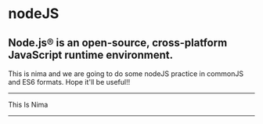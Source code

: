 # nodeJS

## Node.js® is an open-source, cross-platform JavaScript runtime environment.
 
This is nima and we are going to do some nodeJS practice in commonJS and ES6 formats.
 Hope it'll be useful!! 

******************
This Is Nima
******************

